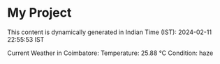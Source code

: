 # My Project

This content is dynamically generated in Indian Time (IST): 2024-02-11 22:55:53 IST


Current Weather in Coimbatore:
Temperature: 25.88 °C
Condition: haze

